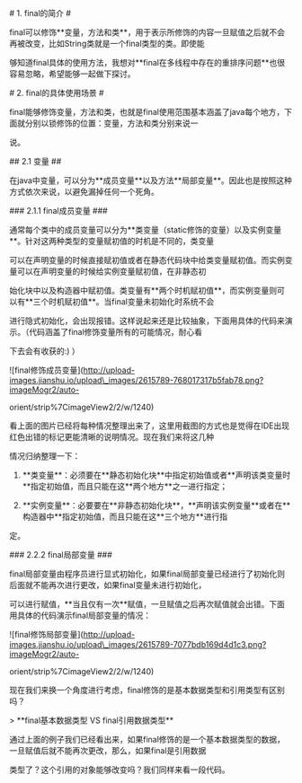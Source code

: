 \# 1. final的简介 \#

final可以修饰\*\*变量，方法和类\*\*，用于表示所修饰的内容一旦赋值之后就不会再被改变，比如String类就是一个final类型的类。即使能

够知道final具体的使用方法，我想对\*\*final在多线程中存在的重排序问题\*\*也很容易忽略，希望能够一起做下探讨。

\# 2. final的具体使用场景 \#

final能够修饰变量，方法和类，也就是final使用范围基本涵盖了java每个地方，下面就分别以锁修饰的位置：变量，方法和类分别来说一

说。

\#\# 2.1 变量 \#\#

在java中变量，可以分为\*\*成员变量\*\*以及方法\*\*局部变量\*\*。因此也是按照这种方式依次来说，以避免漏掉任何一个死角。

\#\#\# 2.1.1 final成员变量 \#\#\#

通常每个类中的成员变量可以分为\*\*类变量（static修饰的变量）以及实例变量\*\*。针对这两种类型的变量赋初值的时机是不同的，类变量

可以在声明变量的时候直接赋初值或者在静态代码块中给类变量赋初值。而实例变量可以在声明变量的时候给实例变量赋初值，在非静态初

始化块中以及构造器中赋初值。类变量有\*\*两个时机赋初值\*\*，而实例变量则可以有\*\*三个时机赋初值\*\*。当final变量未初始化时系统不会

进行隐式初始化，会出现报错。这样说起来还是比较抽象，下面用具体的代码来演示。（代码涵盖了final修饰变量所有的可能情况，耐心看

下去会有收获的:\) ）





!\[final修饰成员变量\]\(http://upload-images.jianshu.io/upload\_images/2615789-768017317b5fab78.png?imageMogr2/auto-

orient/strip%7CimageView2/2/w/1240\)



看上面的图片已经将每种情况整理出来了，这里用截图的方式也是觉得在IDE出现红色出错的标记更能清晰的说明情况。现在我们来将这几种

情况归纳整理一下：



1. \*\*类变量\*\*：必须要在\*\*静态初始化块\*\*中指定初始值或者\*\*声明该类变量时\*\*指定初始值，而且只能在这\*\*两个地方\*\*之一进行指定；

2. \*\*实例变量\*\*：必要要在\*\*非静态初始化块\*\*，\*\*声明该实例变量\*\*或者在\*\*构造器中\*\*指定初始值，而且只能在这\*\*三个地方\*\*进行指

定。

\#\#\# 2.2.2 final局部变量 \#\#\#

final局部变量由程序员进行显式初始化，如果final局部变量已经进行了初始化则后面就不能再次进行更改，如果final变量未进行初始化，

可以进行赋值，\*\*当且仅有一次\*\*赋值，一旦赋值之后再次赋值就会出错。下面用具体的代码演示final局部变量的情况：



!\[final修饰局部变量\]\(http://upload-images.jianshu.io/upload\_images/2615789-7077bdb169d4d1c3.png?imageMogr2/auto-

orient/strip%7CimageView2/2/w/1240\)



现在我们来换一个角度进行考虑，final修饰的是基本数据类型和引用类型有区别吗？



&gt; \*\*final基本数据类型  VS final引用数据类型\*\*



通过上面的例子我们已经看出来，如果final修饰的是一个基本数据类型的数据，一旦赋值后就不能再次更改，那么，如果final是引用数据

类型了？这个引用的对象能够改变吗？我们同样来看一段代码。

